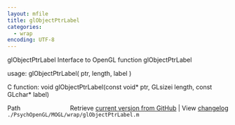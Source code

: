 ```yaml
---
layout: mfile
title: glObjectPtrLabel
categories:
  - wrap
encoding: UTF-8
---
```


glObjectPtrLabel  Interface to OpenGL function glObjectPtrLabel

usage:  glObjectPtrLabel( ptr, length, label )

C function:  void glObjectPtrLabel(const void\* ptr, GLsizei length, const GLchar\* label)


<div class="code_header" style="text-align:right;">
  <span style="float:left;">Path&nbsp;&nbsp;</span> <span class="counter">Retrieve <a href=
  "https://raw.github.com/Psychtoolbox-3/Psychtoolbox-3/beta/./PsychOpenGL/MOGL/wrap/glObjectPtrLabel.m">current version from GitHub</a> | View <a href=
  "https://github.com/Psychtoolbox-3/Psychtoolbox-3/commits/beta/./PsychOpenGL/MOGL/wrap/glObjectPtrLabel.m">changelog</a></span>
</div>
<div class="code">
  <code>./PsychOpenGL/MOGL/wrap/glObjectPtrLabel.m</code>
</div>
